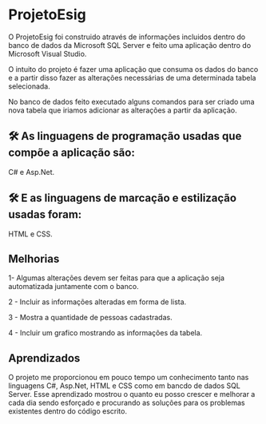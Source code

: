 # ProjetoEsig

O ProjetoEsig foi construido através de informações incluidos dentro do banco de dados da 
Microsoft SQL Server e feito uma aplicação dentro do Microsoft Visual Studio.

O intuito do projeto é fazer uma aplicação que consuma os dados do banco e a partir disso
fazer as alterações necessárias de uma determinada tabela selecionada.

No banco de dados feito executado alguns comandos para ser criado uma nova tabela que iriamos
adicionar as alterações a partir da aplicação.

## 🛠 As linguagens de programação usadas que compõe a aplicação são:

C# e Asp.Net.


## 🛠 E as linguagens de marcação e estilização usadas foram:

HTML e CSS.

## Melhorias

1- Algumas alterações devem ser feitas para que a aplicação seja automatizada juntamente com
o banco.

2 - Incluir as informações alteradas em forma de lista.

3 - Mostra a quantidade de pessoas cadastradas.

4 - Incluir um grafico mostrando as informações da tabela.

## Aprendizados

O projeto me proporcionou em pouco tempo um conhecimento tanto nas linguagens C#, Asp.Net, 
HTML e CSS como em bancdo de dados SQL Server. Esse aprendizado mostrou o quanto eu posso
crescer e melhorar a cada dia sendo esforçado e procurando as soluções para os problemas 
existentes dentro do código escrito.
